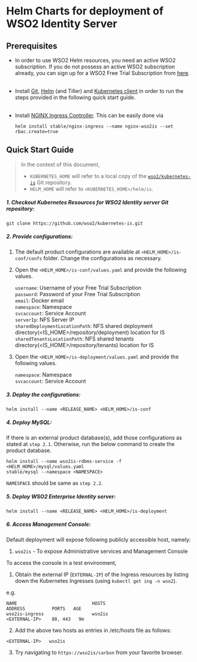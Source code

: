 # Helm Charts for deployment of WSO2 Identity Server 

## Prerequisites

* In order to use WSO2 Helm resources, you need an active WSO2 subscription. If you do not possess an active WSO2
  subscription already, you can sign up for a WSO2 Free Trial Subscription from [here](https://wso2.com/free-trial-subscription).<br><br>

* Install [Git](https://git-scm.com/book/en/v2/Getting-Started-Installing-Git), [Helm](https://github.com/kubernetes/helm/blob/master/docs/install.md)
(and Tiller) and [Kubernetes client](https://kubernetes.io/docs/tasks/tools/install-kubectl/) in order to run the 
steps provided in the following quick start guide.<br><br>

* Install [NGINX Ingress Controller](https://kubernetes.github.io/ingress-nginx/deploy/). This can
 be easily done via 
  ```
  helm install stable/nginx-ingress --name nginx-wso2is --set rbac.create=true
  ```
## Quick Start Guide
>In the context of this document, <br>
>* `KUBERNETES_HOME` will refer to a local copy of the [`wso2/kubernetes-is`](https://github.com/wso2/kubernetes-is/)
Git repository. <br>
>* `HELM_HOME` will refer to `<KUBERNETES_HOME>/helm/is`. <br>

##### 1. Checkout Kubernetes Resources for WSO2 Identity server Git repository:

```
git clone https://github.com/wso2/kubernetes-is.git
```

##### 2. Provide configurations:

1. The default product configurations are available at `<HELM_HOME>/is-conf/confs` folder. Change the 
configurations as necessary.

2. Open the `<HELM_HOME>/is-conf/values.yaml` and provide the following values.

    `username`: Username of your Free Trial Subscription<br>
    `password`: Password of your Free Trial Subscription<br>
    `email`: Docker email<br>
    `namespace`: Namespace<br>
    `svcaccount`: Service Account<br>
    `serverIp`: NFS Server IP<br>
    `sharedDeploymentLocationPath`: NFS shared deployment directory(<IS_HOME>/repository/deployment) location for IS<br>
    `sharedTenantsLocationPath`: NFS shared tenants directory(<IS_HOME>/repository/tenants) location for IS
    
3. Open the `<HELM_HOME>/is-deployment/values.yaml` and provide the following values.

    `namespace`: Namespace<br>
    `svcaccount`: Service Account
    
##### 3. Deploy the configurations:

```
helm install --name <RELEASE_NAME> <HELM_HOME>/is-conf
```

##### 4. Deploy MySQL:
If there is an external product database(s), add those configurations as stated at `step 2.1`. Otherwise, run the below
 command to create the product database. 
```
helm install --name wso2is-rdbms-service -f <HELM_HOME>/mysql/values.yaml 
stable/mysql --namespace <NAMESPACE>
```
`NAMESPACE` should be same as `step 2.2`.

##### 5. Deploy WSO2 Enterprise Identity server:

```
helm install --name <RELEASE_NAME> <HELM_HOME>/is-deployment
```

##### 6. Access Management Console:

Default deployment will expose following publicly accessible host, namely:<br>
1. `wso2is` - To expose Administrative services and Management Console<br>

To access the console in a test environment,

1. Obtain the external IP (`EXTERNAL-IP`) of the Ingress resources by listing down the Kubernetes Ingresses (using `kubectl get ing -n wso2`).

e.g.

```
NAME                            HOSTS                           ADDRESS          PORTS   AGE
wso2is-ingress                  wso2is                         <EXTERNAL-IP>    80, 443   9m
```

2. Add the above two hosts as entries in /etc/hosts file as follows:

```
<EXTERNAL-IP>	wso2is
```

3. Try navigating to `https://wso2is/carbon` from your favorite browser.

